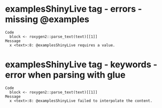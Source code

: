 # examplesShinyLive tag - errors - missing @examples

    Code
      block <- roxygen2::parse_text(text)[[1]]
    Message
      x <text>:8: @examplesShinyLive requires a value.

# examplesShinyLive tag - keywords - error when parsing with glue

    Code
      block <- roxygen2::parse_text(text)[[1]]
    Message
      x <text>:8: @examplesShinyLive failed to interpolate the content.

